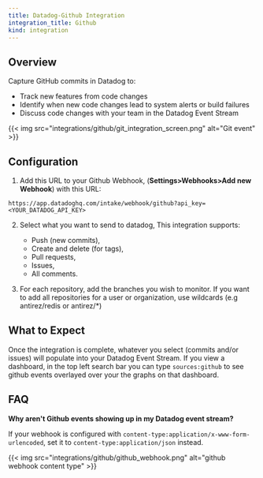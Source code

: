 ```yaml
---
title: Datadog-Github Integration
integration_title: Github
kind: integration
---
```



## Overview


Capture GitHub commits in Datadog to:

  * Track new features from code changes
  * Identify when new code changes lead to system alerts or build failures
  * Discuss code changes with your team in the Datadog Event Stream

{{< img src="integrations/github/git_integration_screen.png" alt="Git event" >}}

## Configuration

1. Add this URL to your Github Webhook, (**Settings>Webhooks>Add new Webhook**) with this URL:
```
https://app.datadoghq.com/intake/webhook/github?api_key=<YOUR_DATADOG_API_KEY>
```

2. Select what you want to send to datadog, This integration supports:
     * Push (new commits), 
     * Create and delete (for tags), 
     * Pull requests,
     * Issues, 
     * All comments.

3. For each repository, add the branches you wish to monitor. If you want to add all repositories for a user or organization, use wildcards (e.g antirez/redis or antirez/*)

## What to Expect

Once the integration is complete, whatever you select (commits and/or issues) will populate into your Datadog Event Stream. If you view a dashboard, in the top left search bar you can type `sources:github` to see github events overlayed over your the graphs on that dashboard.

## FAQ

**Why aren't Github events showing up in my Datadog event stream?**

If your webhook is configured with `content-type:application/x-www-form-urlencoded`, set it to `content-type:application/json` instead.

  {{< img src="integrations/github/github_webhook.png" alt="github webhook content type" >}}

   [1]: https://app.datadoghq.com/account/settings